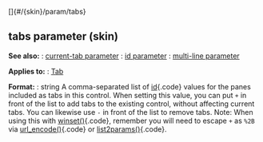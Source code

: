 []{#/{skin}/param/tabs}
  ## tabs parameter (skin)
  **See also:**
  :   [current-tab parameter](ref/%7Bskin%7D/param/current-tab)
  :   [id parameter](ref/%7Bskin%7D/param/id)
  :   [multi-line parameter](ref/%7Bskin%7D/param/multi-line)
  <!-- -->
  **Applies to:**
  :   [Tab](ref/%7Bskin%7D/control/tab)
  <!-- -->
  **Format:**
  :   string
  A comma-separated list of [id](ref/%7Bskin%7D/param/id){.code} values for
  the panes included as tabs in this control.
  When setting this value, you can put `+` in front of the list to add
  tabs to the existing control, without affecting current tabs. You can
  likewise use `-` in front of the list to remove tabs.
  Note: When using this with [winset()](ref/proc/winset){.code}, remember
  you will need to escape `+` as `%2B` via
  [url_encode()](ref/proc/url_encode){.code} or
  [list2params()](ref/proc/list2params){.code}.